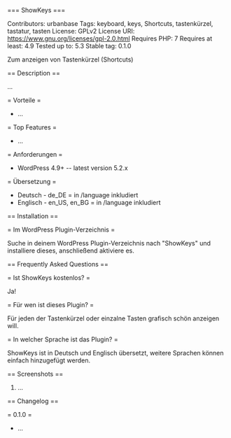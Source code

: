=== ShowKeys ===

Contributors: urbanbase
Tags: keyboard, keys, Shortcuts, tastenkürzel, tastatur, tasten
License: GPLv2
License URI: https://www.gnu.org/licenses/gpl-2.0.html
Requires PHP: 7
Requires at least: 4.9
Tested up to: 5.3
Stable tag: 0.1.0

Zum anzeigen von Tastenkürzel (Shortcuts)

== Description ==

...

= Vorteile =

- ...

= Top Features =

- ...

= Anforderungen =

- WordPress 4.9+ -- latest version 5.2.x

= Übersetzung =

- Deutsch - de_DE = in /language inkludiert
- Englisch - en_US, en_BG = in /language inkludiert

== Installation ==

= Im WordPress Plugin-Verzeichnis =

Suche in deinem WordPress Plugin-Verzeichnis nach "ShowKeys" und installiere dieses, anschließend aktiviere es.

== Frequently Asked Questions ==

= Ist ShowKeys kostenlos? =

Ja!

= Für wen ist dieses Plugin? =

Für jeden der Tastenkürzel oder einzalne Tasten grafisch schön anzeigen will.

= In welcher Sprache ist das Plugin? =

ShowKeys ist in Deutsch und Englisch übersetzt, weitere Sprachen können einfach hinzugefügt werden.

== Screenshots ==

1.  ...

== Changelog ==

= 0.1.0 =
- ...